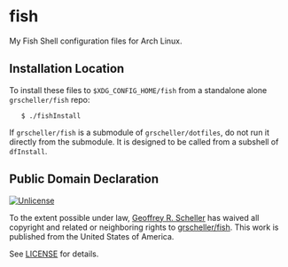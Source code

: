 # fish

My Fish Shell configuration files for Arch Linux.

## Installation Location

To install these files to `$XDG_CONFIG_HOME/fish` from a standalone
alone `grscheller/fish` repo:

```
   $ ./fishInstall
```

If `grscheller/fish` is a submodule of `grscheller/dotfiles`, do not run
it directly from the submodule.  It is designed to be called from
a subshell of `dfInstall`.

## Public Domain Declaration

<p xmlns:dct="http://purl.org/dc/terms/"
   xmlns:vcard="http://www.w3.org/2001/vcard-rdf/3.0#">
  <a rel="license"
     href="http://creativecommons.org/publicdomain/zero/1.0/">
     <img src="http://i.creativecommons.org/p/zero/1.0/88x31.png"
          style="border-style: none;"
          alt="Unlicense"></a>

  To the extent possible under law,
  [Geoffrey R. Scheller](https://github.com/grscheller)
  has waived all copyright and related or neighboring rights
  to [grscheller/fish](https://github.com/grscheller/fish).
  This work is published from the United States of America.
</p>

See [LICENSE](LICENSE) for details.
